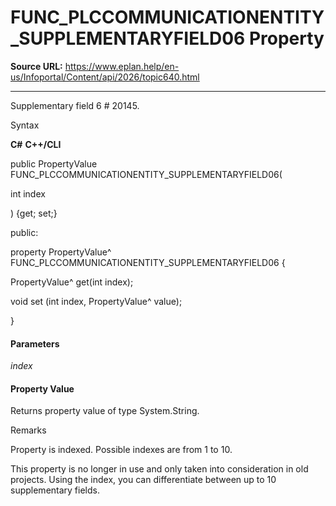 # FUNC_PLCCOMMUNICATIONENTITY_SUPPLEMENTARYFIELD06 Property

**Source URL:** https://www.eplan.help/en-us/Infoportal/Content/api/2026/topic640.html

---

Supplementary field 6 # 20145.

Syntax

**C#**
**C++/CLI**


public PropertyValue FUNC_PLCCOMMUNICATIONENTITY_SUPPLEMENTARYFIELD06( 

   int index

) {get; set;}

public:

property PropertyValue^ FUNC_PLCCOMMUNICATIONENTITY_SUPPLEMENTARYFIELD06 {

   PropertyValue^ get(int index);

   void set (int index, PropertyValue^ value);

}


#### Parameters

*index*

#### Property Value

Returns property value of type System.String.

Remarks

Property is indexed. Possible indexes are from 1 to 10.

This property is no longer in use and only taken into consideration in old projects. Using the index, you can differentiate between up to 10 supplementary fields.

